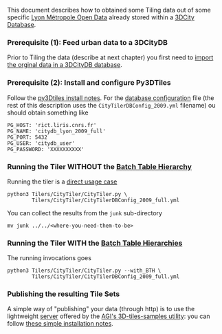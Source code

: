 This document describes how to obtained some Tiling data out of some specific 
[Lyon Métropole Open Data](https://data.grandlyon.com/) already stored within a
[3DCity Database](https://github.com/3dcitydb/3dcitydb).

### Prerequisite (1): Feed urban data to a 3DCityDB
Prior to Tiling the data (describe at next chapter) you first need to [import the orginal data in a 3DCityDB database](DataLyonCityGML2009.md). 
 
### Prerequisite (2): Install and configure Py3DTiles
Follow the [py3Dtiles install notes](https://github.com/MEPP-team/py3dtiles/Tiler/Tilers/CityTiler/Install.md).
For the [database configuration](https://github.com/MEPP-team/py3dtiles/blob/Tiler/Tilers/CityTiler/Install.md#4-configure-the-database-description-file) file (the rest of this description uses the `CityTilerDBConfig_2009.yml` filename) ou should
obtain something like
```
PG_HOST: 'rict.liris.cnrs.fr'
PG_NAME: 'citydb_lyon_2009_full'
PG_PORT: 5432
PG_USER: 'citydb_user'
PG_PASSWORD: 'XXXXXXXXXX'
```

### Running the Tiler WITHOUT the [Batch Table Hierarchy](https://github.com/AnalyticalGraphicsInc/3d-tiles/tree/master/extensions/3DTILES_batch_table_hierarchy) 
Running the tiler is a [direct usage case](https://github.com/MEPP-team/py3dtiles/blob/Tiler/Tilers/CityTiler/Install.md#5a-running-the-citytiler)
````
python3 Tilers/CityTiler/CityTiler.py \
        Tilers/CityTiler/CityTilerDBConfig_2009_full.yml
````
You can collect the results from the `junk` sub-directory
````
mv junk ../../<where-you-need-them-to-be>
````

### Running the Tiler WITH the [Batch Table Hierarchies](https://github.com/AnalyticalGraphicsInc/3d-tiles/tree/master/extensions/3DTILES_batch_table_hierarchy)
The running invocations goes
````
python3 Tilers/CityTiler/CityTiler.py --with_BTH \
        Tilers/CityTiler/CityTilerDBConfig_2009_full.yml 
````

### Publishing the resulting Tile Sets
A simple way of "publishing" your data (through http) is to use the lightweight [server](https://github.com/AnalyticalGraphicsInc/3d-tiles-samples/blob/master/server.js) offered by the [AGI's 3D-tiles-samples utility](https://github.com/AnalyticalGraphicsInc/3d-tiles-samples.git): you can follow [these simple installation notes](Install3dTilesNodeBasedWebServer.md).
